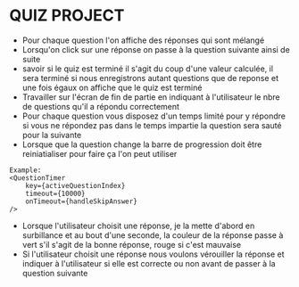 # QUIZ PROJECT

- Pour chaque question l'on affiche des réponses qui sont mélangé
- Lorsqu'on click sur une réponse on passe à la question suivante ainsi de suite
- savoir si le quiz est terminé il s'agit du coup d'une valeur calculée, il sera terminé si nous enregistrons autant questions que de reponse et une fois égaux on affiche que le quiz est terminé
- Travailler sur l'écran de fin de partie en indiquant à l'utilisateur le nbre de questions qu'il a répondu correctement
- Pour chaque question vous disposez d'un temps limité pour y répondre si vous ne répondez pas dans le temps impartie la question sera sauté pour la suivante
- Lorsque que la question change la barre de progression doit être reiniatialiser pour faire ça l'on peut utiliser

```
Example:
<QuestionTimer 
    key={activeQuestionIndex}
    timeout={10000}
    onTimeout={handleSkipAnswer} 
/>
```
- Lorsque l'utilisateur choisit une réponse, je la mette d'abord en surbillance et au bout d'une seconde, la couleur de la réponse passe à vert s'il s'agit de la bonne réponse, rouge si c'est mauvaise 
- Si l'utilisateur choisit une réponse nous voulons vérouiller la réponse et indiquer à l'utilisateur si elle est correcte ou non avant de passer à la question suivante
